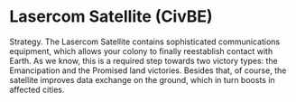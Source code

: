 # Lasercom Satellite (CivBE)

Strategy.
The Lasercom Satellite contains sophisticated communications equipment, which allows your colony to finally 
reestablish contact with Earth. As we know, this is a required step towards two victory types: the Emancipation and the Promised land victories. Besides that, of course, the satellite improves data exchange on the ground, which in turn boosts in affected cities.